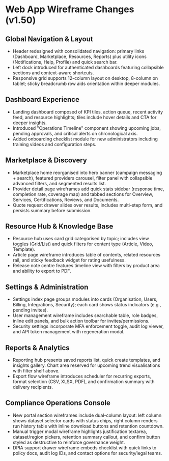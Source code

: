# Web App Wireframe Changes (v1.50)

## Global Navigation & Layout
- Header redesigned with consolidated navigation: primary links (Dashboard, Marketplace, Resources, Reports) plus utility icons (Notifications, Help, Profile) and quick search bar.
- Left dock introduced for authenticated dashboards featuring collapsible sections and context-aware shortcuts.
- Responsive grid supports 12-column layout on desktop, 8-column on tablet; sticky breadcrumb row aids orientation within deeper modules.

## Dashboard Experience
- Landing dashboard composed of KPI tiles, action queue, recent activity feed, and resource highlights; tiles include hover details and CTA for deeper insights.
- Introduced "Operations Timeline" component showing upcoming jobs, pending approvals, and critical alerts on chronological axis.
- Added onboarding checklist module for new administrators including training videos and configuration steps.

## Marketplace & Discovery
- Marketplace home reorganised into hero banner (campaign messaging + search), featured providers carousel, filter panel with collapsible advanced filters, and segmented results list.
- Provider detail page wireframes add quick stats sidebar (response time, completion rate, coverage map) and tabbed sections for Overview, Services, Certifications, Reviews, and Documents.
- Quote request drawer slides over results, includes multi-step form, and persists summary before submission.

## Resource Hub & Knowledge Base
- Resource hub uses card grid categorised by topic; includes view toggles (Grid/List) and quick filters for content type (Article, Video, Template).
- Article page wireframe introduces table of contents, related resources rail, and sticky feedback widget for rating usefulness.
- Release note centre features timeline view with filters by product area and ability to export to PDF.

## Settings & Administration
- Settings index page groups modules into cards (Organisation, Users, Billing, Integrations, Security); each card shows status indicators (e.g., pending invites).
- User management wireframe includes searchable table, role badges, inline edit panels, and bulk action toolbar for invites/permissions.
- Security settings incorporate MFA enforcement toggle, audit log viewer, and API token management with regeneration modal.

## Reports & Analytics
- Reporting hub presents saved reports list, quick create templates, and insights gallery. Chart area reserved for upcoming trend visualisations with filter shelf above.
- Export flow wireframe introduces scheduler for recurring exports, format selection (CSV, XLSX, PDF), and confirmation summary with delivery recipients.

## Compliance Operations Console
- New portal section wireframes include dual-column layout: left column shows dataset selector cards with status chips, right column renders run history table with inline download buttons and retention countdown.
- Manual trigger modal wireframe highlights justification textarea, dataset/region pickers, retention summary callout, and confirm button styled as destructive to reinforce governance weight.
- DPIA support drawer wireframe embeds checklist with quick links to policy docs, audit log IDs, and contact options for security/legal teams.
